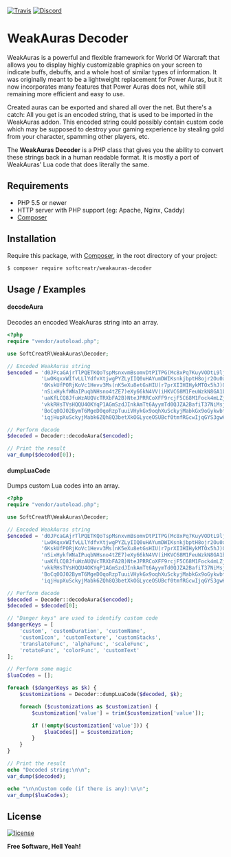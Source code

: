 [![Travis](https://img.shields.io/travis/SoftCreatR/WeakAuras-Decoder.svg?style=for-the-badge)](https://travis-ci.org/SoftCreatR/WeakAuras-Decoder) [![Discord](https://img.shields.io/discord/350291929222873099.svg?style=for-the-badge&colorB=7289DA)](https://discord.gg/hS2yuQC)

# WeakAuras Decoder

WeakAuras is a powerful and flexible framework for World Of Warcraft that allows you to display highly customizable graphics on your screen to indicate buffs, debuffs, and a whole host of similar types of information. It was originally meant to be a lightweight replacement for Power Auras, but it now incorporates many features that Power Auras does not, while still remaining more efficient and easy to use.

Created auras can be exported and shared all over the net. But there's a catch: All you get is an encoded string, that is used to be imported in the WeakAuras addon. This encoded string could possibly contain custom code which may be supposed to destroy your gaming experience by stealing gold from your character, spamming other players, etc.

The __WeakAuras Decoder__ is a PHP class that gives you the ability to convert these strings back in a human readable format. It is mostly a port of WeakAuras' Lua code that does literally the same.

## Requirements

- PHP 5.5 or newer
- HTTP server with PHP support (eg: Apache, Nginx, Caddy)
- [Composer](https://getcomposer.org)

## Installation

Require this package, with [Composer](https://getcomposer.org/), in the root directory of your project:

```bash
$ composer require softcreatr/weakauras-decoder
```

## Usage / Examples

#### decodeAura

Decodes an encoded WeakAuras string into an array.

```php
<?php
require "vendor/autoload.php";

use SoftCreatR\WeakAuras\Decoder;

// Encoded WeakAuras string
$encoded = 'd0JPcaGAjrTlPQETKQoTspMsnxvmBsomvDtPITPG(Mc8xPq7KuyVODtL9lj5NsLgMqzCsbxwvdvurdwsLHtQ6GcXPev4ykY5i' .
           'LwOKqxxWIfvLLlYdfvXtjwgPYZLyIIQ0uHAYumDWIKsnkjbptH8ojr2Ou0xfQ2SIA7IsFwLMLOsnnPkFxkzKsknwrLmArX4LK' .
           '6KskUfPORjKoVc1Hevv3Ms(nK5eXu8etGsHIU(r7prXIIHIHykMTOx5hJ)Qbk1(kfQQ6IJskt(P4THn7Jt79(PoiZtn0CkgfV' .
           'nSixHykfWNaIPuqbNHsno4tZE7)eXy66kN4VV(iHKVC68M1FeuWzkN8GA1bHw3Tp6EPyqnwqbNH5JaL1TaXumOgTdfazXksXo' .
           'uaKfLCQ8JfuWzAUQVcTRXbFA2B)NteJPRRCoXFF9rcjF5C68M1Fock4mLZjUh(uEti99r3B7C3wAMR25OseiqXSLkhC2WM9P4' .
           'vkkRHsTVsHQQU4OKYqP1AGmSzdJInkAmTt6AyymTd0QJZA2BafiT37NiMsjdQvxhLsguRUUi2WM9jqXfSWP9E)uHAmrjZV3ma' .
           'BoCq0OJ02BymT6MgeD0qoRzpTuuiVHykGx9oqhXuSckyjMabkGx9oGykwbfSetGafZopV2bfmMykwbfSetGaLK3(jMIvqblXe' .
           'iqjHupXuSckyjMabk6ZQh8Q3betXkOGLyceOSUBcf0tmfRGcwIjqGYS3gwKJykwbfSetGabkP)UihES(Nc8vdeOKLAm1t3ebs' ;

// Perform decode
$decoded = Decoder::decodeAura($encoded);

// Print the result
var_dump($decoded[0]);
```

#### dumpLuaCode

Dumps custom Lua codes into an array.

```php
<?php
require "vendor/autoload.php";

use SoftCreatR\WeakAuras\Decoder;

// Encoded WeakAuras string
$encoded = 'd0JPcaGAjrTlPQETKQoTspMsnxvmBsomvDtPITPG(Mc8xPq7KuyVODtL9lj5NsLgMqzCsbxwvdvurdwsLHtQ6GcXPev4ykY5i' .
           'LwOKqxxWIfvLLlYdfvXtjwgPYZLyIIQ0uHAYumDWIKsnkjbptH8ojr2Ou0xfQ2SIA7IsFwLMLOsnnPkFxkzKsknwrLmArX4LK' .
           '6KskUfPORjKoVc1Hevv3Ms(nK5eXu8etGsHIU(r7prXIIHIHykMTOx5hJ)Qbk1(kfQQ6IJskt(P4THn7Jt79(PoiZtn0CkgfV' .
           'nSixHykfWNaIPuqbNHsno4tZE7)eXy66kN4VV(iHKVC68M1FeuWzkN8GA1bHw3Tp6EPyqnwqbNH5JaL1TaXumOgTdfazXksXo' .
           'uaKfLCQ8JfuWzAUQVcTRXbFA2B)NteJPRRCoXFF9rcjF5C68M1Fock4mLZjUh(uEti99r3B7C3wAMR25OseiqXSLkhC2WM9P4' .
           'vkkRHsTVsHQQU4OKYqP1AGmSzdJInkAmTt6AyymTd0QJZA2BafiT37NiMsjdQvxhLsguRUUi2WM9jqXfSWP9E)uHAmrjZV3ma' .
           'BoCq0OJ02BymT6MgeD0qoRzpTuuiVHykGx9oqhXuSckyjMabkGx9oGykwbfSetGafZopV2bfmMykwbfSetGaLK3(jMIvqblXe' .
           'iqjHupXuSckyjMabk6ZQh8Q3betXkOGLyceOSUBcf0tmfRGcwIjqGYS3gwKJykwbfSetGabkP)UihES(Nc8vdeOKLAm1t3ebs' ;

// Perform decode
$decoded = Decoder::decodeAura($encoded);
$decoded = $decoded[0];

// "Danger keys" are used to identify custom code
$dangerKeys = [
    'custom', 'customDuration', 'customName',
    'customIcon', 'customTexture', 'customStacks',
    'translateFunc', 'alphaFunc', 'scaleFunc',
    'rotateFunc', 'colorFunc', 'customText'
];

// Perform some magic
$luaCodes = [];

foreach ($dangerKeys as $k) {
    $customizations = Decoder::dumpLuaCode($decoded, $k);

    foreach ($customizations as $customization) {
        $customization['value'] = trim($customization['value']);

        if (!empty($customization['value'])) {
            $luaCodes[] = $customization;
        }
    }
}

// Print the result
echo "Decoded string:\n\n";
var_dump($decoded);

echo "\n\nCustom code (if there is any):\n\n";
var_dump($luaCodes);
```

License
----

[![license](https://img.shields.io/github/license/SoftCreatR/weakauras-decoder.svg?style=for-the-badge)](https://github.com/SoftCreatR/weakauras-decoder/blob/master/LICENSE)


**Free Software, Hell Yeah!**
